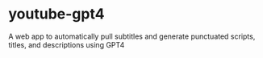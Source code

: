 # youtube-gpt4
A web app to automatically pull subtitles and generate punctuated scripts, titles, and descriptions using GPT4
